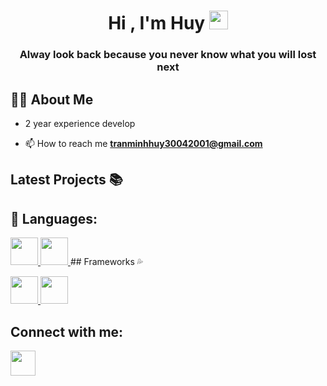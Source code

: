 

<h1 align="center">Hi , I'm Huy <img src="https://raw.githubusercontent.com/MartinHeinz/MartinHeinz/master/wave.gif" width="30px"></h1>
<h3 align="center">Alway look back because you never know what you will lost next</h3>



## 🙋‍♂️ About Me
- 2 year experience develop

- 📫 How to reach me **tranminhhuy30042001@gmail.com**


## Latest Projects 📚

## 🚀 Languages:

<p align="left"> 
    <a href="https://www.ruby-lang.org/en/" target="_blank"> <img src="https://upload.wikimedia.org/wikipedia/commons/thumb/7/73/Ruby_logo.svg/1200px-Ruby_logo.svg.png" width="44px";/> </a>
<a href="https://www.ruby-lang.org/en/" target="_blank"> <img src="https://upload.wikimedia.org/wikipedia/commons/thumb/7/73/Ruby_logo.svg/1200px-Ruby_logo.svg.png" width="44px";/> </a>
## Frameworks 💦

<p align="left"> 
    <a href="https://rubyonrails.org/" target="_blank"> <img src="https://cdn.iconscout.com/icon/free/png-256/rails-3521664-2945108.png"  width="44px";"/> </a>
    <a href="https://www.electronjs.org/" target="_blank"> <img src="https://upload.wikimedia.org/wikipedia/commons/9/91/Electron_Software_Framework_Logo.svg"  width="44px";"/> </a>
 </p>




## Connect with me:

<a href = "https://www.facebook.com/profile.php?id=100010634414552"><img src="https://raw.githubusercontent.com/rahuldkjain/github-profile-readme-generator/master/src/images/icons/Social/facebook.svg" width="40px"/></a>

</p>


